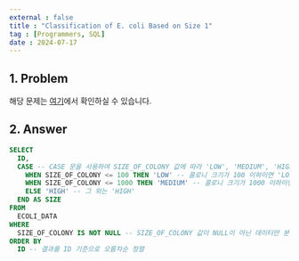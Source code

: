 ```yaml
---
external : false
title : "Classification of E. coli Based on Size 1"
tag : [Programmers, SQL]
date : 2024-07-17
---
```


## 1. Problem

해당 문제는 [여기](https://school.programmers.co.kr/learn/courses/30/lessons/299307)에서 확인하실 수 있습니다.

## 2. Answer

```sql
SELECT
  ID,
  CASE -- CASE 문을 사용하여 SIZE_OF_COLONY 값에 따라 'LOW', 'MEDIUM', 'HIGH' 카테고리 분류
    WHEN SIZE_OF_COLONY <= 100 THEN 'LOW' -- 콜로니 크기가 100 이하이면 'LOW'
    WHEN SIZE_OF_COLONY <= 1000 THEN 'MEDIUM' -- 콜로니 크기가 1000 이하이면 'MEDIUM'
    ELSE 'HIGH' -- 그 외는 'HIGH'
  END AS SIZE
FROM
  ECOLI_DATA
WHERE
  SIZE_OF_COLONY IS NOT NULL -- SIZE_OF_COLONY 값이 NULL이 아닌 데이터만 분류
ORDER BY
  ID -- 결과를 ID 기준으로 오름차순 정렬
```
